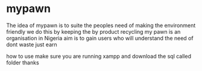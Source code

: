 # mypawn
The idea of mypawn is to suite the peoples need of making the environment friendly 
we do this by keeping the by product recycling 
my pawn is an organisation in Nigeria 
aim is to gain users who will understand the need of dont waste just earn 

how to use 
make sure you are running xampp and download the sql called folder 
thanks
